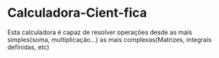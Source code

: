 # Calculadora-Cient-fica
Esta calculadora é capaz de resolver operações desde as mais simples(soma, multiplicação...) as mais complexas(Matrizes, integrais definidas, etc)

